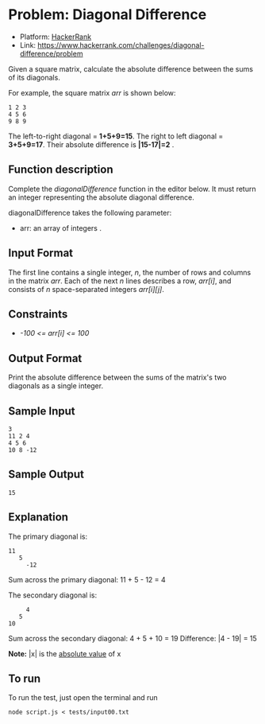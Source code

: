 # Problem: Diagonal Difference

- Platform: [HackerRank](https://www.hackerrank.com/)
- Link: https://www.hackerrank.com/challenges/diagonal-difference/problem

Given a square matrix, calculate the absolute difference between the sums of its diagonals.

For example, the square matrix *arr* is shown below:

```
1 2 3
4 5 6
9 8 9  
``` 
The left-to-right diagonal = **1+5+9=15**. The right to left diagonal = **3+5+9=17**. Their absolute difference is **|15-17|=2** .

## Function description

Complete the *diagonalDifference*  function in the editor below. It must return an integer representing the absolute diagonal difference.

diagonalDifference takes the following parameter:

- arr: an array of integers .

## Input Format

The first line contains a single integer, *n*, the number of rows and columns in the matrix *arr*.
Each of the next *n* lines describes a row, *arr[i]*, and consists of *n* space-separated integers *arr[i][j]*.

## Constraints

- *-100 <= arr[i] <= 100*

## Output Format

Print the absolute difference between the sums of the matrix's two diagonals as a single integer.

## Sample Input

```
3
11 2 4
4 5 6
10 8 -12
```

## Sample Output

```
15
```

## Explanation

The primary diagonal is:

```
11
   5
     -12
```

Sum across the primary diagonal: 11 + 5 - 12 = 4

The secondary diagonal is:

```
     4
   5
10
```

Sum across the secondary diagonal: 4 + 5 + 10 = 19
Difference: |4 - 19| = 15

**Note:** |x| is the [absolute value](https://www.mathsisfun.com/numbers/absolute-value.html) of x

## To run
To run the test, just open the terminal and run

```
node script.js < tests/input00.txt
```